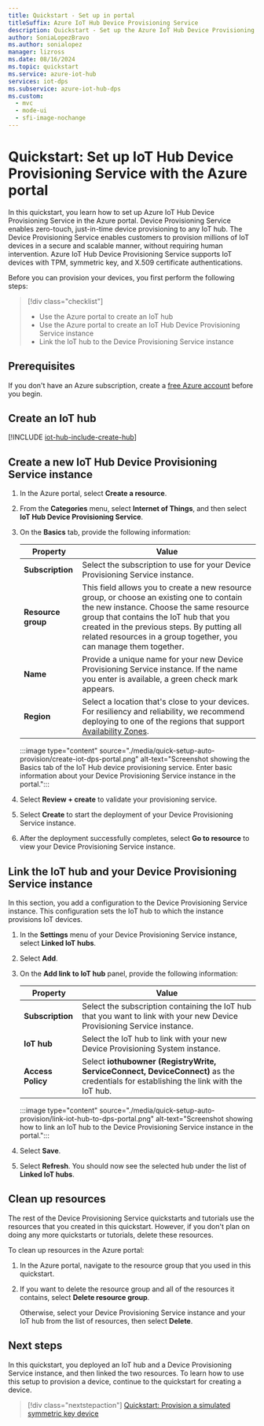 ```yaml
---
title: Quickstart - Set up in portal
titleSuffix: Azure IoT Hub Device Provisioning Service
description: Quickstart - Set up the Azure IoT Hub Device Provisioning Service (DPS) in the Microsoft Azure portal
author: SoniaLopezBravo
ms.author: sonialopez
manager: lizross
ms.date: 08/16/2024
ms.topic: quickstart
ms.service: azure-iot-hub
services: iot-dps
ms.subservice: azure-iot-hub-dps
ms.custom:
  - mvc
  - mode-ui
  - sfi-image-nochange
---
```


# Quickstart: Set up IoT Hub Device Provisioning Service with the Azure portal

In this quickstart, you learn how to set up Azure IoT Hub Device Provisioning Service in the Azure portal. Device Provisioning Service enables zero-touch, just-in-time device provisioning to any IoT hub. The Device Provisioning Service enables customers to provision millions of IoT devices in a secure and scalable manner, without requiring human intervention. Azure IoT Hub Device Provisioning Service supports IoT devices with TPM, symmetric key, and X.509 certificate authentications.

Before you can provision your devices, you first perform the following steps:

> [!div class="checklist"]
> * Use the Azure portal to create an IoT hub
> * Use the Azure portal to create an IoT Hub Device Provisioning Service instance
> * Link the IoT hub to the Device Provisioning Service instance

## Prerequisites

If you don't have an Azure subscription, create a [free Azure account](https://azure.microsoft.com/pricing/purchase-options/azure-account?cid=msft_learn) before you begin.

## Create an IoT hub

[!INCLUDE [iot-hub-include-create-hub](../../includes/iot-hub-include-create-hub.md)]

## Create a new IoT Hub Device Provisioning Service instance

1. In the Azure portal, select **Create a resource**.

1. From the **Categories** menu, select **Internet of Things**, and then select **IoT Hub Device Provisioning Service**.

1. On the **Basics** tab, provide the following information:
    
    | Property | Value |
    | --- | --- |
    | **Subscription** | Select the subscription to use for your Device Provisioning Service instance. |
    | **Resource group** | This field allows you to create a new resource group, or choose an existing one to contain the new instance. Choose the same resource group that contains the IoT hub that you created in the previous steps. By putting all related resources in a group together, you can manage them together. |
    | **Name** | Provide a unique name for your new Device Provisioning Service instance. If the name you enter is available, a green check mark appears. |
    | **Region** | Select a location that's close to your devices. For resiliency and reliability, we recommend deploying to one of the regions that support [Availability Zones](iot-dps-ha-dr.md). |

    :::image type="content" source="./media/quick-setup-auto-provision/create-iot-dps-portal.png" alt-text="Screenshot showing the Basics tab of the IoT Hub device provisioning service. Enter basic information about your Device Provisioning Service instance in the portal.":::

1. Select **Review + create** to validate your provisioning service.

1. Select **Create** to start the deployment of your Device Provisioning Service instance.

1. After the deployment successfully completes, select **Go to resource** to view your Device Provisioning Service instance.

## Link the IoT hub and your Device Provisioning Service instance

In this section, you add a configuration to the Device Provisioning Service instance. This configuration sets the IoT hub to which the instance provisions IoT devices.

1. In the **Settings** menu of your Device Provisioning Service instance, select **Linked IoT hubs**.

1. Select **Add**.

1. On the **Add link to IoT hub** panel, provide the following information: 

    | Property | Value |
    | --- | --- |
    | **Subscription** | Select the subscription containing the IoT hub that you want to link with your new Device Provisioning Service instance. |
    | **IoT hub** | Select the IoT hub to link with your new Device Provisioning System instance. |
    | **Access Policy** | Select **iothubowner (RegistryWrite, ServiceConnect, DeviceConnect)** as the credentials for establishing the link with the IoT hub. |

    :::image type="content" source="./media/quick-setup-auto-provision/link-iot-hub-to-dps-portal.png" alt-text="Screenshot showing how to link an IoT hub to the Device Provisioning Service instance in the portal."::: 

1. Select **Save**.

1. Select **Refresh**. You should now see the selected hub under the list of **Linked IoT hubs**.

## Clean up resources

The rest of the Device Provisioning Service quickstarts and tutorials use the resources that you created in this quickstart. However, if you don't plan on doing any more quickstarts or tutorials, delete these resources.

To clean up resources in the Azure portal:

1. In the Azure portal, navigate to the resource group that you used in this quickstart.

1. If you want to delete the resource group and all of the resources it contains, select **Delete resource group**.

   Otherwise, select your Device Provisioning Service instance and your IoT hub from the list of resources, then select **Delete**.  

## Next steps

In this quickstart, you deployed an IoT hub and a Device Provisioning Service instance, and then linked the two resources. To learn how to use this setup to provision a device, continue to the quickstart for creating a device.

> [!div class="nextstepaction"]
> [Quickstart: Provision a simulated symmetric key device](./quick-create-simulated-device-symm-key.md)
